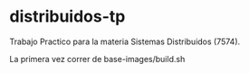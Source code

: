 # distribuidos-tp
Trabajo Practico para la materia Sistemas Distribuidos (7574). 

La primera vez correr de base-images/build.sh